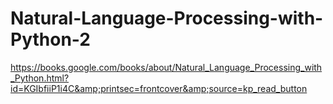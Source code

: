 # Natural-Language-Processing-with-Python-2
https://books.google.com/books/about/Natural_Language_Processing_with_Python.html?id=KGIbfiiP1i4C&amp;printsec=frontcover&amp;source=kp_read_button
